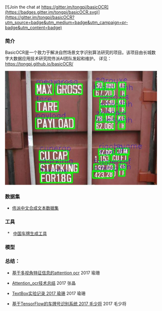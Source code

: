 [![Join the chat at https://gitter.im/tongpi/basicOCR](https://badges.gitter.im/tongpi/basicOCR.svg)](https://gitter.im/tongpi/basicOCR?utm_source=badge&utm_medium=badge&utm_campaign=pr-badge&utm_content=badge)
### 简介

BasicOCR是一个致力于解决自然场景文字识别算法研究的项目。该项目由长城数字大数据应用技术研究院佟派AI团队发起和维护。 详见：https://tongpi.github.io/basicOCR/
    
![](docs/images/1.jpg)

### 数据集
- [佟派中文合成文本数据集](https://tongpi.github.io/synthtext100kCH/)

### 工具
    *   [中国车牌生成工具](tool/plateGen)
### 模型

### 总结：

- [基于多视角特征信息的attention ocr](docs/yushan/attention_ocr_tf.md)  2017 瑜珊

- [Attention_ocr技术总结](docs/zhangj/attention_ocr_da03.md)  2017 张晶
  
- [TextBox实验记录 2017 瑜珊](docs/yushan/textbox.md)  2017 瑜珊
  
- [基于TensorFlow的车牌号识别系统 2017 毛少将](docs/maoshaojiang/基于TensorFlow的车牌号识别系统.md)  2017 毛少将



 
